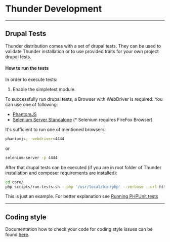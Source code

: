 # Thunder Development

----------

## Drupal Tests

Thunder distribution comes with a set of drupal tests. They can be used to validate Thunder installation or to use provided traits for your own project drupal tests.

#### How to run the tests
In order to execute tests:

1. Enable the simpletest module.

To successfully run drupal tests, a Browser with WebDriver is required. You can use one of following: 

- [PhantomJS](http://phantomjs.org)
- [Selenium Server Standalone](http://www.seleniumhq.org/download) (* Selenium requires FireFox Browser)

It's sufficient to run one of mentioned browsers:
```bash
phantomjs --webdriver=4444
```
or
```bash
selenium-server -p 4444
```

After that drupal tests can be executed (if you are in root folder of Thunder installation and composer requirements are installed):
```bash
cd core/
php scripts/run-tests.sh --php '/usr/local/bin/php' --verbose --url http://thunder.dd:8083 --dburl mysql://drupaluser@127.0.0.1:33067/thunder thunder
```

This is just an example. For better explanation see [Running PHPUnit tests](https://www.drupal.org/docs/8/phpunit/running-phpunit-tests)

----------

## Coding style

Documentation how to check your code for coding style issues can be found [here](https://github.com/BurdaMagazinOrg/thunder-dev-tools/blob/master/README.md#code-style-guidelines).
